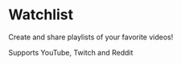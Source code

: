 # Watchlist

Create and share playlists of your favorite videos!

Supports YouTube, Twitch and Reddit
